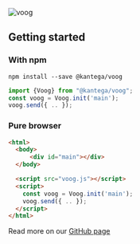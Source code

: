 ![voog](https://cdn.rawgit.com/kantega/voog/gh-pages/assets/img/logo.svg)

## Getting started
### With npm
`npm install --save @kantega/voog`
```javascript
import {Voog} from "@kantega/voog";
const voog = Voog.init('main');
voog.send({ .. });
```

### Pure browser
```html
<html>
  <body>
      <div id="main"></div>
  </body>

  <script src="voog.js"></script>
  <script>
    const voog = Voog.init('main');
    voog.send({ .. });
  </script>
</html>
```

Read more on our [GitHub page](https://kantega.github.io/voog)
